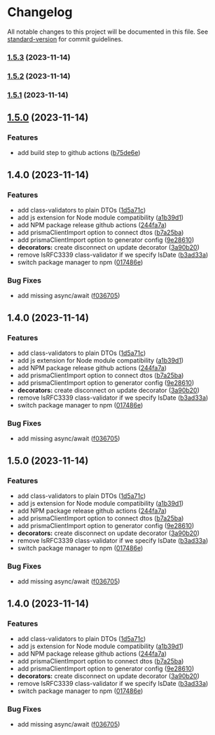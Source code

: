 # Changelog

All notable changes to this project will be documented in this file. See [standard-version](https://github.com/conventional-changelog/standard-version) for commit guidelines.

### [1.5.3](https://github.com/Nos-Futurs/prisma-types-generator/compare/v1.5.2...v1.5.3) (2023-11-14)

### [1.5.2](https://github.com/Nos-Futurs/prisma-types-generator/compare/v1.5.1...v1.5.2) (2023-11-14)

### [1.5.1](https://github.com/Nos-Futurs/prisma-types-generator/compare/v1.5.0...v1.5.1) (2023-11-14)

## [1.5.0](https://github.com/Nos-Futurs/prisma-types-generator/compare/v1.4.0...v1.5.0) (2023-11-14)


### Features

* add build step to github actions ([b75de6e](https://github.com/Nos-Futurs/prisma-types-generator/commit/b75de6ec596329db8d94e6140b559afd4e828221))

## 1.4.0 (2023-11-14)


### Features

* add class-validators to plain DTOs ([1d5a71c](https://github.com/Nos-Futurs/prisma-types-generator/commit/1d5a71c7f945c5465b7c62dda0477cfc046c3f43))
* add js extension for Node module compatibility ([a1b39d1](https://github.com/Nos-Futurs/prisma-types-generator/commit/a1b39d19895bc1ccd725edfec9a2b94af7fec471))
* add NPM package release github actions ([244fa7a](https://github.com/Nos-Futurs/prisma-types-generator/commit/244fa7a139615d282bfc13bfe384725de9b981e1))
* add prismaClientImport option to connect dtos ([b7a25ba](https://github.com/Nos-Futurs/prisma-types-generator/commit/b7a25ba741d718caca9a450c0390356eb6b388f4))
* add prismaClientImport option to generator config ([9e28610](https://github.com/Nos-Futurs/prisma-types-generator/commit/9e28610c58864be739c57d53bd3e0c9564d958e3))
* **decorators:** create disconnect on update decorator ([3a90b20](https://github.com/Nos-Futurs/prisma-types-generator/commit/3a90b20eafbea927dfe6c8ecebc29d4b768e18b6))
* remove IsRFC3339 class-validator if we specify IsDate ([b3ad33a](https://github.com/Nos-Futurs/prisma-types-generator/commit/b3ad33a840df13bf7372eda8ebc07e92016929b1))
* switch package manager to npm ([017486e](https://github.com/Nos-Futurs/prisma-types-generator/commit/017486ecc178ded8ded9c4c1399d3fef03191ae0))


### Bug Fixes

* add missing async/await ([f036705](https://github.com/Nos-Futurs/prisma-types-generator/commit/f036705752a85a8400e0fd03864b5415a97772a6))

## 1.4.0 (2023-11-14)


### Features

* add class-validators to plain DTOs ([1d5a71c](https://github.com/Nos-Futurs/prisma-types-generator/commit/1d5a71c7f945c5465b7c62dda0477cfc046c3f43))
* add js extension for Node module compatibility ([a1b39d1](https://github.com/Nos-Futurs/prisma-types-generator/commit/a1b39d19895bc1ccd725edfec9a2b94af7fec471))
* add NPM package release github actions ([244fa7a](https://github.com/Nos-Futurs/prisma-types-generator/commit/244fa7a139615d282bfc13bfe384725de9b981e1))
* add prismaClientImport option to connect dtos ([b7a25ba](https://github.com/Nos-Futurs/prisma-types-generator/commit/b7a25ba741d718caca9a450c0390356eb6b388f4))
* add prismaClientImport option to generator config ([9e28610](https://github.com/Nos-Futurs/prisma-types-generator/commit/9e28610c58864be739c57d53bd3e0c9564d958e3))
* **decorators:** create disconnect on update decorator ([3a90b20](https://github.com/Nos-Futurs/prisma-types-generator/commit/3a90b20eafbea927dfe6c8ecebc29d4b768e18b6))
* remove IsRFC3339 class-validator if we specify IsDate ([b3ad33a](https://github.com/Nos-Futurs/prisma-types-generator/commit/b3ad33a840df13bf7372eda8ebc07e92016929b1))
* switch package manager to npm ([017486e](https://github.com/Nos-Futurs/prisma-types-generator/commit/017486ecc178ded8ded9c4c1399d3fef03191ae0))


### Bug Fixes

* add missing async/await ([f036705](https://github.com/Nos-Futurs/prisma-types-generator/commit/f036705752a85a8400e0fd03864b5415a97772a6))

## 1.5.0 (2023-11-14)


### Features

* add class-validators to plain DTOs ([1d5a71c](https://github.com/Nos-Futurs/prisma-types-generator/commit/1d5a71c7f945c5465b7c62dda0477cfc046c3f43))
* add js extension for Node module compatibility ([a1b39d1](https://github.com/Nos-Futurs/prisma-types-generator/commit/a1b39d19895bc1ccd725edfec9a2b94af7fec471))
* add NPM package release github actions ([244fa7a](https://github.com/Nos-Futurs/prisma-types-generator/commit/244fa7a139615d282bfc13bfe384725de9b981e1))
* add prismaClientImport option to connect dtos ([b7a25ba](https://github.com/Nos-Futurs/prisma-types-generator/commit/b7a25ba741d718caca9a450c0390356eb6b388f4))
* add prismaClientImport option to generator config ([9e28610](https://github.com/Nos-Futurs/prisma-types-generator/commit/9e28610c58864be739c57d53bd3e0c9564d958e3))
* **decorators:** create disconnect on update decorator ([3a90b20](https://github.com/Nos-Futurs/prisma-types-generator/commit/3a90b20eafbea927dfe6c8ecebc29d4b768e18b6))
* remove IsRFC3339 class-validator if we specify IsDate ([b3ad33a](https://github.com/Nos-Futurs/prisma-types-generator/commit/b3ad33a840df13bf7372eda8ebc07e92016929b1))
* switch package manager to npm ([017486e](https://github.com/Nos-Futurs/prisma-types-generator/commit/017486ecc178ded8ded9c4c1399d3fef03191ae0))


### Bug Fixes

* add missing async/await ([f036705](https://github.com/Nos-Futurs/prisma-types-generator/commit/f036705752a85a8400e0fd03864b5415a97772a6))

## 1.4.0 (2023-11-14)


### Features

* add class-validators to plain DTOs ([1d5a71c](https://github.com/Nos-Futurs/prisma-types-generator/commit/1d5a71c7f945c5465b7c62dda0477cfc046c3f43))
* add js extension for Node module compatibility ([a1b39d1](https://github.com/Nos-Futurs/prisma-types-generator/commit/a1b39d19895bc1ccd725edfec9a2b94af7fec471))
* add NPM package release github actions ([244fa7a](https://github.com/Nos-Futurs/prisma-types-generator/commit/244fa7a139615d282bfc13bfe384725de9b981e1))
* add prismaClientImport option to connect dtos ([b7a25ba](https://github.com/Nos-Futurs/prisma-types-generator/commit/b7a25ba741d718caca9a450c0390356eb6b388f4))
* add prismaClientImport option to generator config ([9e28610](https://github.com/Nos-Futurs/prisma-types-generator/commit/9e28610c58864be739c57d53bd3e0c9564d958e3))
* **decorators:** create disconnect on update decorator ([3a90b20](https://github.com/Nos-Futurs/prisma-types-generator/commit/3a90b20eafbea927dfe6c8ecebc29d4b768e18b6))
* remove IsRFC3339 class-validator if we specify IsDate ([b3ad33a](https://github.com/Nos-Futurs/prisma-types-generator/commit/b3ad33a840df13bf7372eda8ebc07e92016929b1))
* switch package manager to npm ([017486e](https://github.com/Nos-Futurs/prisma-types-generator/commit/017486ecc178ded8ded9c4c1399d3fef03191ae0))


### Bug Fixes

* add missing async/await ([f036705](https://github.com/Nos-Futurs/prisma-types-generator/commit/f036705752a85a8400e0fd03864b5415a97772a6))
